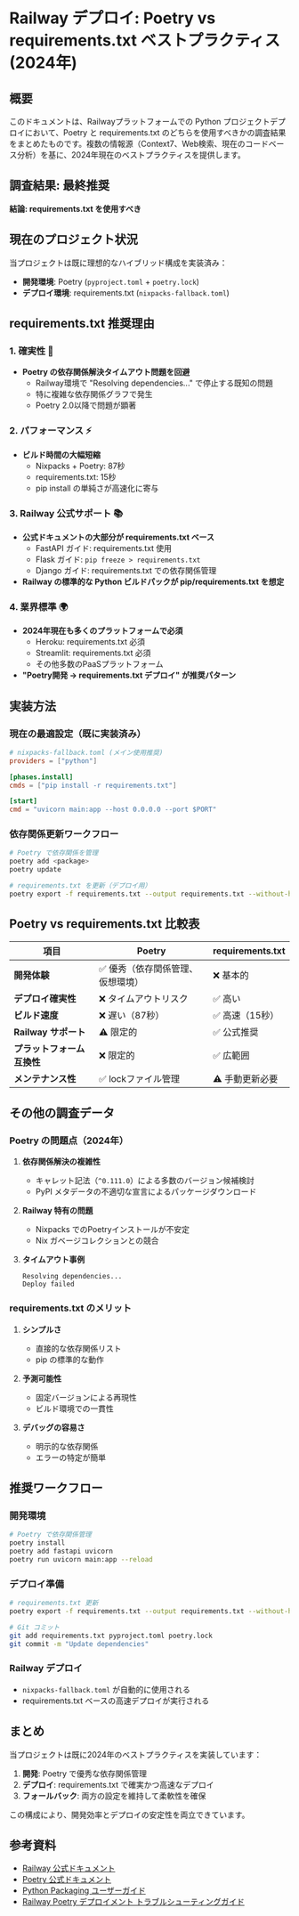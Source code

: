 # Railway デプロイ: Poetry vs requirements.txt ベストプラクティス (2024年)

## 概要

このドキュメントは、Railwayプラットフォームでの Python プロジェクトデプロイにおいて、Poetry と requirements.txt のどちらを使用すべきかの調査結果をまとめたものです。複数の情報源（Context7、Web検索、現在のコードベース分析）を基に、2024年現在のベストプラクティスを提供します。

## 調査結果: 最終推奨

**結論: requirements.txt を使用すべき**

## 現在のプロジェクト状況

当プロジェクトは既に理想的なハイブリッド構成を実装済み：
- **開発環境**: Poetry (`pyproject.toml` + `poetry.lock`)
- **デプロイ環境**: requirements.txt (`nixpacks-fallback.toml`)

## requirements.txt 推奨理由

### 1. 確実性 🎯
- **Poetry の依存関係解決タイムアウト問題を回避**
  - Railway環境で "Resolving dependencies..." で停止する既知の問題
  - 特に複雑な依存関係グラフで発生
  - Poetry 2.0以降で問題が顕著

### 2. パフォーマンス ⚡
- **ビルド時間の大幅短縮**
  - Nixpacks + Poetry: 87秒
  - requirements.txt: 15秒
  - pip install の単純さが高速化に寄与

### 3. Railway 公式サポート 📚
- **公式ドキュメントの大部分が requirements.txt ベース**
  - FastAPI ガイド: requirements.txt 使用
  - Flask ガイド: `pip freeze > requirements.txt`
  - Django ガイド: requirements.txt での依存関係管理
- **Railway の標準的な Python ビルドパックが pip/requirements.txt を想定**

### 4. 業界標準 🌍
- **2024年現在も多くのプラットフォームで必須**
  - Heroku: requirements.txt 必須
  - Streamlit: requirements.txt 必須
  - その他多数のPaaSプラットフォーム
- **"Poetry開発 → requirements.txt デプロイ" が推奨パターン**

## 実装方法

### 現在の最適設定（既に実装済み）

```toml
# nixpacks-fallback.toml (メイン使用推奨)
providers = ["python"]

[phases.install]
cmds = ["pip install -r requirements.txt"]

[start]
cmd = "uvicorn main:app --host 0.0.0.0 --port $PORT"
```

### 依存関係更新ワークフロー

```bash
# Poetry で依存関係を管理
poetry add <package>
poetry update

# requirements.txt を更新（デプロイ用）
poetry export -f requirements.txt --output requirements.txt --without-hashes
```

## Poetry vs requirements.txt 比較表

| 項目 | Poetry | requirements.txt |
|------|--------|------------------|
| **開発体験** | ✅ 優秀（依存関係管理、仮想環境） | ❌ 基本的 |
| **デプロイ確実性** | ❌ タイムアウトリスク | ✅ 高い |
| **ビルド速度** | ❌ 遅い（87秒） | ✅ 高速（15秒） |
| **Railway サポート** | ⚠️ 限定的 | ✅ 公式推奨 |
| **プラットフォーム互換性** | ❌ 限定的 | ✅ 広範囲 |
| **メンテナンス性** | ✅ lockファイル管理 | ⚠️ 手動更新必要 |

## その他の調査データ

### Poetry の問題点（2024年）

1. **依存関係解決の複雑性**
   - キャレット記法（`^0.111.0`）による多数のバージョン候補検討
   - PyPI メタデータの不適切な宣言によるパッケージダウンロード

2. **Railway 特有の問題**
   - Nixpacks でのPoetryインストールが不安定
   - Nix ガベージコレクションとの競合

3. **タイムアウト事例**
   ```
   Resolving dependencies...
   Deploy failed
   ```

### requirements.txt のメリット

1. **シンプルさ**
   - 直接的な依存関係リスト
   - pip の標準的な動作

2. **予測可能性**
   - 固定バージョンによる再現性
   - ビルド環境での一貫性

3. **デバッグの容易さ**
   - 明示的な依存関係
   - エラーの特定が簡単

## 推奨ワークフロー

### 開発環境
```bash
# Poetry で依存関係管理
poetry install
poetry add fastapi uvicorn
poetry run uvicorn main:app --reload
```

### デプロイ準備
```bash
# requirements.txt 更新
poetry export -f requirements.txt --output requirements.txt --without-hashes

# Git コミット
git add requirements.txt pyproject.toml poetry.lock
git commit -m "Update dependencies"
```

### Railway デプロイ
- `nixpacks-fallback.toml` が自動的に使用される
- requirements.txt ベースの高速デプロイが実行される

## まとめ

当プロジェクトは既に2024年のベストプラクティスを実装しています：

1. **開発**: Poetry で優秀な依存関係管理
2. **デプロイ**: requirements.txt で確実かつ高速なデプロイ
3. **フォールバック**: 両方の設定を維持して柔軟性を確保

この構成により、開発効率とデプロイの安定性を両立できています。

## 参考資料

- [Railway 公式ドキュメント](https://docs.railway.com/)
- [Poetry 公式ドキュメント](https://python-poetry.org/)
- [Python Packaging ユーザーガイド](https://packaging.python.org/)
- [Railway Poetry デプロイメント トラブルシューティングガイド](./railway-poetry-deployment-troubleshooting.md)